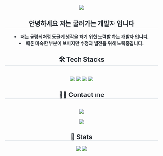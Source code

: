 <div align= "center">
    <img src="https://capsule-render.vercel.app/api?type=waving&color=auto&height=180&text=JHS%20CODE%20HUB&animation=blink&fontColor=000000&fontSize=70" />
    </div>
    <div align= "center"> 
    <h2 style="border-bottom: 1px solid #d8dee4; color: #282d33;"> 안녕하세요 저는 굴러가는 개발자 입니다 </h2>  
    <div style="font-weight: 700; font-size: 15px; text-align: center; color: #282d33;"> <li> 저는 굴렁쇠처럼 둥글게 생각을 하기 위한 노력할 하는 개발자 입니다.</li></li><li> 때론 미숙한 부분이 보이지만 수정과 발전을 위해 노력중입니다.</li></li> </div> 
    </div>
    <div align= "center">
    <h2 style="border-bottom: 1px solid #d8dee4; color: #282d33;"> 🛠️ Tech Stacks </h2> <br> 
    <div style="margin: 0 auto; text-align: center;" align= "center"> <img src="https://img.shields.io/badge/CSS3-1572B6?style=flat&logo=CSS3&logoColor=white">
          <img src="https://img.shields.io/badge/HTML5-E34F26?style=flat&logo=HTML5&logoColor=white">
          <img src="https://img.shields.io/badge/Javascript-F7DF1E?style=flat&logo=Javascript&logoColor=white">
          <img src="https://img.shields.io/badge/Tailwind CSS-06B6D4?style=flat&logo=Tailwind CSS&logoColor=white">
          </div>
    </div>
    <div align= "center">
    <h2 style="border-bottom: 1px solid #d8dee4; color: #282d33;"> 🧑‍💻 Contact me </h2> <br> 
    <div align= "center"> <a href=https://velog.io/@johyunsoo33/posts> <img src="https://img.shields.io/badge/Velog-20C997?style=flat&logo=Velog&logoColor=white&link=https://velog.io/@johyunsoo33/posts"> </a>
          </div>  <br> 
    <div align= "center"> <a href="https://hits.seeyoufarm.com"> <img src="https://hits.seeyoufarm.com/api/count/incr/badge.svg?url=https%3A%2F%2Fgithub.com%2Fjohyunsoo33%2F&count_bg=%23000000&title_bg=%23000000&icon=github.svg&icon_color=%23FFFFFF&title=GitHub&edge_flat=false"/></a>
       </div> 
    </div>
    <div align= "center"> 
    <h2 style="border-bottom: 1px solid #d8dee4; color: #282d33;"> 🏅 Stats </h2> <div align= "center"> <img src="https://github-readme-stats.vercel.app/api?username=johyunsoo33&custom_title=johyunsoo33's Github Stat&bg_color=180,000000,&title_color=000000&text_color=000000"
        /> <img src="https://github-readme-stats.vercel.app/api/top-langs/?username=johyunsoo33&layout=compact&bg_color=180,000000,&title_color=000000&text_color=000000"
          /> </div> 
    </div>
    

